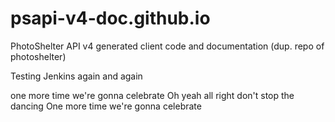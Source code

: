 # psapi-v4-doc.github.io
PhotoShelter API v4 generated client code and documentation (dup. repo of photoshelter)


Testing Jenkins
again
and again

one more time we're gonna celebrate
Oh yeah all right don't stop the dancing
One more time we're gonna celebrate
